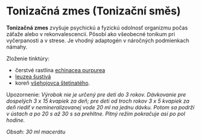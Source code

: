 Tonizačná zmes (Tonizační směs)
===============================

**Tonizačná zmes** zvyšuje psychickú a fyzickú odolnosť organizmu počas záťaže
alebo v rekonvalescencii. Pôsobí ako všeobecné tonikum pri vyčerpanosti a v
strese. Je vhodný adaptogén v náročných podmienkach námahy.

Zloženie tinktúry:

* čerstvé rastlina [echinacea purpurea](/sip/bylinky/echinacea-purpurea/)
* [leuzea šustivá](/sip/bylinky/leuzea-sustiva/)
* koreň [všehojovca štetinatého](/sip/bylinky/vsehojovec-stetinaty/).

Upozornenie: *Výrobok nie je určený pre deti do 3 rokov. Dávkovanie pre
dospelých 3 x 15 kvapiek za deň; pre deti od troch rokov 3 x 5 kvapiek za deň
riediť v nemineralizovanej vode 20 ml na jednu dávku. Potom sa podrží v ústach a
po 20 s až 30 s sa prehltne. Pitný režim pokračuje asi po pol hodine.*

*Obsah: 30 ml macerátu*

